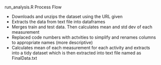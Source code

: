 run_analysis.R Process Flow
- Downloads and unzips the dataset using the URL given
- Extracts the data from text file into dataframes
- Merges train and test data. Then calculates mean and std dev of each measurement
- Replaced code numbers with actvities to simplify and renames columns to appropriate names (more descriptive)
- Calculates mean of each measurement for each activity and extracts into a tidy dataset which is then extracted into text file named as FinalData.txt


